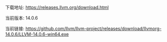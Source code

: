 下载地址: https://releases.llvm.org/download.html

当前版本: 14.0.6

当前链接: https://github.com/llvm/llvm-project/releases/download/llvmorg-14.0.6/LLVM-14.0.6-win64.exe

